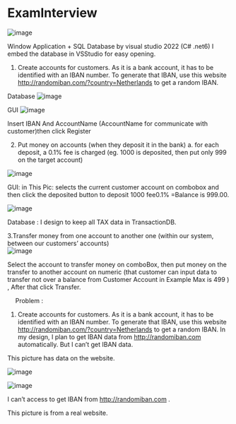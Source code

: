 # ExamInterview

 ![image](https://user-images.githubusercontent.com/116065557/216813015-11179e48-b151-4e35-a7ab-1c11f109f0ef.png)

Window Application + SQL Database by visual studio 2022 (C# .net6)
I  embed the database in VSStudio for easy opening.
 
1.	Create accounts for customers. As it is a bank account, it has to be identified with an IBAN number. To generate that IBAN, use this website http://randomiban.com/?country=Netherlands to get a random IBAN. 

Database
 ![image](https://user-images.githubusercontent.com/116065557/216813028-4c2ed813-04de-4e7e-9683-418321eb501a.png)


GUI
 ![image](https://user-images.githubusercontent.com/116065557/216813031-d8977c63-2ba0-497e-ad5e-05ac2843270b.png)



Insert IBAN And AccountName (AccountName for communicate with customer)then click Register 
 
2.	Put money on accounts (when they deposit it in the bank) a. for each deposit, a 0.1% fee is charged (eg. 1000 is deposited, then put only 999 on the target account)

![image](https://user-images.githubusercontent.com/116065557/216813039-57167ed6-e2ae-439f-9a23-2235d74ae743.png)

 
GUI: in This Pic: selects the current customer account on combobox and then click the deposited button to deposit 1000 fee0.1% =Balance is 999.00.

 ![image](https://user-images.githubusercontent.com/116065557/216813050-5d93b015-e98c-45f5-84fa-5d5b2b06524e.png)

Database : I design to keep all TAX data in TransactionDB.



3.Transfer money from one account to another one (within our system, between our customers’ accounts)  
![image](https://user-images.githubusercontent.com/116065557/216813065-c3bdc0a0-43fc-4a4d-b863-5a51c5d5d0da.png)

Select the account to transfer money on comboBox, 
then put money on the transfer to another account on numeric (that customer can input data to transfer not over a balance from Customer Account in Example Max is 499 )
, After that click Transfer.

 
Problem : 
1.	Create accounts for customers. As it is a bank account, it has to be identified with an IBAN number. To generate that IBAN, use this website http://randomiban.com/?country=Netherlands to get a random IBAN. 
In my design, I plan to get IBAN data from http://randomiban.com automatically.
But I can’t get IBAN data.

This picture has data on the website.
 
 ![image](https://user-images.githubusercontent.com/116065557/216813075-c4e46319-056a-4586-9778-734d1059faee.png)

![image](https://user-images.githubusercontent.com/116065557/216813081-aaee7c2c-b490-4d0f-b922-c7d4e0de1903.png)

I can’t access to get IBAN from  http://randomiban.com .

This picture is from a real website.



